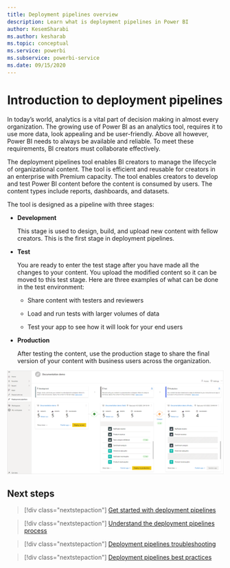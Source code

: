 ```yaml
---
title: Deployment pipelines overview 
description: Learn what is deployment pipelines in Power BI
author: KesemSharabi
ms.author: kesharab
ms.topic: conceptual
ms.service: powerbi
ms.subservice: powerbi-service
ms.date: 09/15/2020
---
```


# Introduction to deployment pipelines

In today’s world, analytics is a vital part of decision making in almost every organization. The growing use of Power BI as an analytics tool, requires it to use more data, look appealing and  be user-friendly. Above all however, Power BI needs to always be available and reliable. To meet these requirements, BI creators must collaborate effectively.

The deployment pipelines tool enables BI creators to manage the lifecycle of organizational content. The tool is efficient and reusable for creators in an enterprise with Premium capacity. The tool enables creators to develop and test Power BI content before the content is consumed by users. The content types include reports, dashboards, and datasets.

The tool is designed as a pipeline with three stages:

* **<a name="development"></a>Development**
    
    This stage is used to design, build, and upload new content with  fellow creators. This is the first stage in deployment pipelines.

* **<a name="test"></a>Test**

    You are ready to enter the test stage after you have made all the changes to your content. You upload the modified content so it can be moved to this test stage. Here are three examples of what can be done in the test environment:

    * Share content with testers and reviewers

    * Load and run tests with larger volumes of data

    * Test your app to see how it will look for your end users

* **<a name="production"></a>Production**

    After testing the content, use the production stage to share the final version of your content with business users across the organization.

![A screenshot of a working deployment pipeline with all three stages, development, test and production, populated.](media/deployment-pipelines-overview/deployment-pipelines.png)

## Next steps

>[!div class="nextstepaction"]
>[Get started with deployment pipelines](deployment-pipelines-get-started.md)

>[!div class="nextstepaction"]
>[Understand the deployment pipelines process](deployment-pipelines-process.md)

>[!div class="nextstepaction"]
>[Deployment pipelines troubleshooting](deployment-pipelines-troubleshooting.md)

>[!div class="nextstepaction"]
>[Deployment pipelines best practices](deployment-pipelines-best-practices.md)
